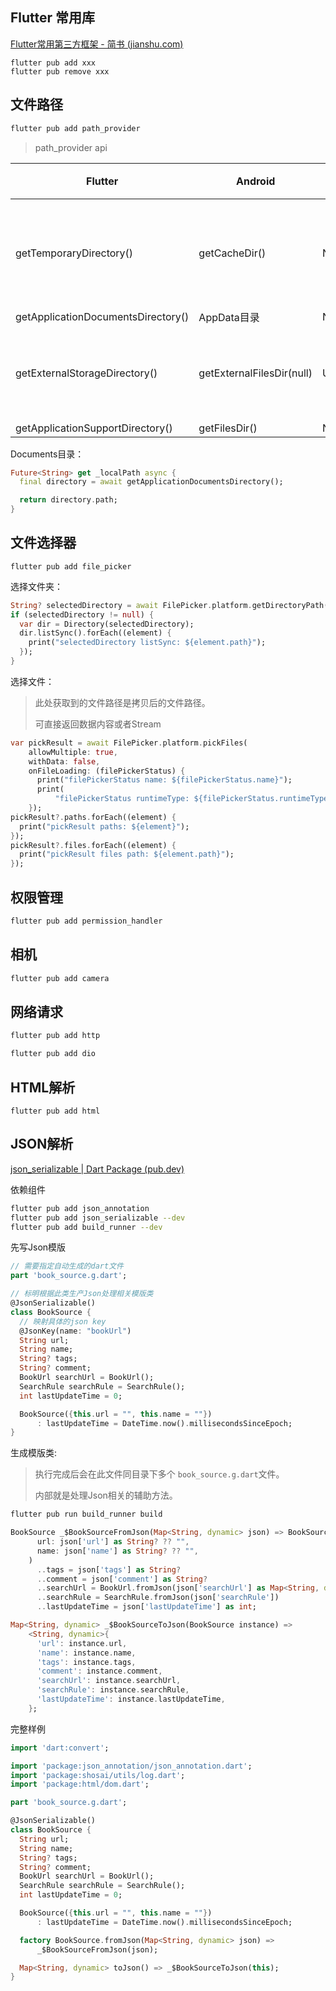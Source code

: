 ## Flutter 常用库

[Flutter常用第三方框架 - 简书 (jianshu.com)](https://www.jianshu.com/p/89d27f220933)

```
flutter pub add xxx
flutter pub remove xxx
```



## 文件路径

```bash
flutter pub add path_provider
```

> path\_provider api

| Flutter                            | Android                   | IOS                           | 备注           |
| ---------------------------------- | ------------------------- | ----------------------------- | :------------- |
| getTemporaryDirectory()            | getCacheDir()             | NSCachesDirectory             | 临时缓存文件夹 |
| getApplicationDocumentsDirectory() | AppData目录               | NSDocumentDirectory           |                |
| getExternalStorageDirectory()      | getExternalFilesDir(null) | UnsupportedError              | 外部存储目录   |
| getApplicationSupportDirectory()   | getFilesDir()             | NSApplicationSupportDirectory |                |

Documents目录：

```dart
Future<String> get _localPath async {
  final directory = await getApplicationDocumentsDirectory();

  return directory.path;
}

```

## 文件选择器

`flutter pub add file_picker`

选择文件夹：

```dart
String? selectedDirectory = await FilePicker.platform.getDirectoryPath();
if (selectedDirectory != null) {
  var dir = Directory(selectedDirectory);
  dir.listSync().forEach((element) {
    print("selectedDirectory listSync: ${element.path}");
  });
}
```

选择文件：

> 此处获取到的文件路径是拷贝后的文件路径。
>
> 可直接返回数据内容或者Stream

```dart
var pickResult = await FilePicker.platform.pickFiles(
    allowMultiple: true,
    withData: false,
    onFileLoading: (filePickerStatus) {
      print("filePickerStatus name: ${filePickerStatus.name}");
      print(
          "filePickerStatus runtimeType: ${filePickerStatus.runtimeType}");
    });
pickResult?.paths.forEach((element) {
  print("pickResult paths: ${element}");
});
pickResult?.files.forEach((element) {
  print("pickResult files path: ${element.path}");
});
```

## 权限管理

```bash
flutter pub add permission_handler
```

## 相机

```bash
flutter pub add camera
```

## 网络请求

```bash
flutter pub add http
```

```bash
flutter pub add dio
```

## HTML解析

```shell
flutter pub add html
```

## JSON解析

[json_serializable | Dart Package (pub.dev)](https://pub.dev/packages/json_serializable)

依赖组件

```bash
flutter pub add json_annotation
flutter pub add json_serializable --dev
flutter pub add build_runner --dev
```

先写Json模版

```dart
// 需要指定自动生成的dart文件
part 'book_source.g.dart';

// 标明根据此类生产Json处理相关模版类
@JsonSerializable()
class BookSource {
  // 映射具体的json key
  @JsonKey(name: "bookUrl")
  String url;
  String name;
  String? tags;
  String? comment;
  BookUrl searchUrl = BookUrl();
  SearchRule searchRule = SearchRule();
  int lastUpdateTime = 0;

  BookSource({this.url = "", this.name = ""})
      : lastUpdateTime = DateTime.now().millisecondsSinceEpoch;
}
```

生成模版类:

> 执行完成后会在此文件同目录下多个 `book_source.g.dart`文件。
>
> 内部就是处理Json相关的辅助方法。

```bash
flutter pub run build_runner build
```

```dart
BookSource _$BookSourceFromJson(Map<String, dynamic> json) => BookSource(
      url: json['url'] as String? ?? "",
      name: json['name'] as String? ?? "",
    )
      ..tags = json['tags'] as String?
      ..comment = json['comment'] as String?
      ..searchUrl = BookUrl.fromJson(json['searchUrl'] as Map<String, dynamic>)
      ..searchRule = SearchRule.fromJson(json['searchRule'])
      ..lastUpdateTime = json['lastUpdateTime'] as int;

Map<String, dynamic> _$BookSourceToJson(BookSource instance) =>
    <String, dynamic>{
      'url': instance.url,
      'name': instance.name,
      'tags': instance.tags,
      'comment': instance.comment,
      'searchUrl': instance.searchUrl,
      'searchRule': instance.searchRule,
      'lastUpdateTime': instance.lastUpdateTime,
    };
```

完整样例

```dart
import 'dart:convert';

import 'package:json_annotation/json_annotation.dart';
import 'package:shosai/utils/log.dart';
import 'package:html/dom.dart';

part 'book_source.g.dart';

@JsonSerializable()
class BookSource {
  String url;
  String name;
  String? tags;
  String? comment;
  BookUrl searchUrl = BookUrl();
  SearchRule searchRule = SearchRule();
  int lastUpdateTime = 0;

  BookSource({this.url = "", this.name = ""})
      : lastUpdateTime = DateTime.now().millisecondsSinceEpoch;

  factory BookSource.fromJson(Map<String, dynamic> json) =>
      _$BookSourceFromJson(json);

  Map<String, dynamic> toJson() => _$BookSourceToJson(this);
}
```

